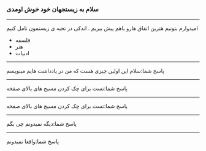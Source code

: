 ### سلام به زیستجهان خود خوش اومدی 

---
امیدوارم بتونیم هترین اتفاق هارو باهم پیش ببریم . اندکی در تجبه ی زیستمون تامل کنیم
- فلسفه
- هنر
- ادبیات


---
پاسخ شما:سلام این اولین چیزی هست که من در یادداشت هایم مینویسم

---
پاسخ شما:تست برای چک کردن مسیج های بالای صفخه



---
پاسخ شما:تست برای چک کردن مسیج های بالای صفخه



---
پاسخ شما:دیگه نمیدونم چی بگم

---
پاسخ شما:واقعا نمیدونم